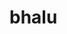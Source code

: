 <!--
- SPDX-License-Identifier: AGPL-3.0-only
- Copyright (C) 2024 Jayesh Badwaik <j.badwaik@fz-juelich.de>
-->

# bhalu


